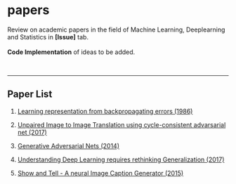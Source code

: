 # papers

Review on academic papers in the field of Machine Learning, Deeplearning and Statistics in **[Issue]** tab.
<br><br>
**Code Implementation** of ideas to be added.

<br>
<hr/>

## Paper List

1. [Learning representation from backpropagating errors (1986)](http://www.cs.toronto.edu/~hinton/absps/naturebp.pdf)

2. [Unpaired Image to Image Translation using cycle-consistent advarsarial net (2017)](http://openaccess.thecvf.com/content_ICCV_2017/papers/Zhu_Unpaired_Image-To-Image_Translation_ICCV_2017_paper.pdf)

3. [Generative Adversarial Nets (2014)](http://papers.nips.cc/paper/5423-generative-adversarial-nets.pdf)

4. [Understanding Deep Learning requires rethinking Generalization (2017)](https://arxiv.org/pdf/1611.03530.pdf?from=timeline&isappinstalled=0)

5. [Show and Tell - A neural Image Caption Generator (2015)](https://www.cv-foundation.org/openaccess/content_cvpr_2015/papers/Vinyals_Show_and_Tell_2015_CVPR_paper.pdf)
